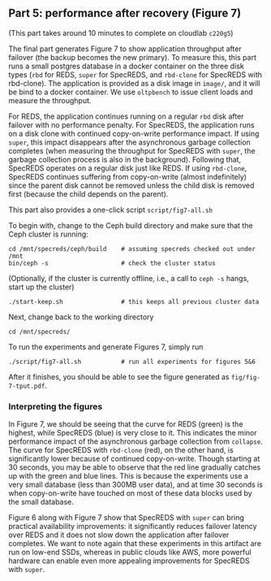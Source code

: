 ## Part 5: performance after recovery (Figure 7)

(This part takes around 10 minutes to complete on cloudlab `c220g5`)

The final part generates Figure 7 to show application throughput after failover (the backup becomes the new primary). To measure this, this part runs a small postgres database in a docker container on the three disk types (`rbd` for REDS, `super` for SpecREDS, and `rbd-clone` for SpecREDS with rbd-clone). The application is provided as a disk image in `image/`, and it will be bind to a docker container. We use `oltpbench` to issue client loads and measure the throughput.

For REDS, the application continues running on a regular `rbd` disk after failover with no performance penalty. For SpecREDS, the application runs on a disk clone with continued copy-on-write performance impact. If using `super`, this impact disappears after the asynchronous garbage collection completes (when measuring the throughput for SpecREDS with `super`, the garbage collection process is also in the background). Following that, SpecREDS operates on a regular disk just like REDS. If using `rbd-clone`, SpecREDS continues suffering from copy-on-write (almost indefinitely) since the parent disk cannot be removed unless the child disk is removed first (because the child depends on the parent).

This part also provides a one-click script `script/fig7-all.sh`

To begin with, change to the Ceph build directory and make sure that the Ceph cluster is running:

	cd /mnt/specreds/ceph/build    # assuming specreds checked out under /mnt
	bin/ceph -s                    # check the cluster status


(Optionally, if the cluster is currently offline, i.e., a call to `ceph -s` hangs, start up the cluster)

	./start-keep.sh                # this keeps all previous cluster data


Next, change back to the working directory

	cd /mnt/specreds/


To run the experiments and generate Figures 7, simply run

	./script/fig7-all.sh           # run all experiments for figures 5&6

After it finishes, you should be able to see the figure generated as `fig/fig-7-tput.pdf`.


### Interpreting the figures

In Figure 7, we should be seeing that the curve for REDS (green) is the highest, while SpecREDS (blue) is very close to it. This indicates the minor performance impact of the asynchronous garbage collection from `collapse`. The curve for SpecREDS with `rbd-clone` (red), on the other hand, is significantly lower because of continued copy-on-write. Though starting at 30 seconds, you may be able to observe that the red line gradually catches up with the green and blue lines. This is because the experiments use a very small database (less than 300MB user data), and at time 30 seconds is when copy-on-write have touched on most of these data blocks used by the small database.

Figure 6 along with Figure 7 show that SpecREDS with `super` can bring practical availability improvements: it significantly reduces failover latency over REDS and it does not slow down the application after failover completes. We want to note again that these experiments in this artifact are run on low-end SSDs, whereas in public clouds like AWS, more powerful hardware can enable even more appealing improvements for SpecREDS with `super`.

